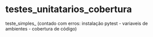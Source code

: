 # testes_unitatarios_cobertura
teste_simples_ (contado com erros: instalação pytest - variaveis de ambientes - cobertura de código)
